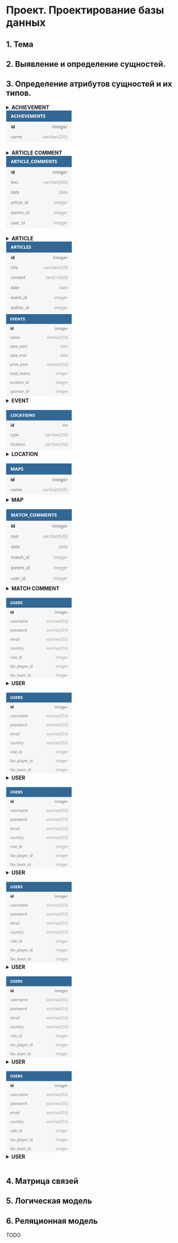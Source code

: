 # Проект. Проектирование базы данных

## 1. Тема

## 2. Выявление и определение сущностей.

## 3. Определение атрибутов сущностей и их типов.

<details>
<summary> <b>ACHIEVEMENT</b> </summary>

   ```dbml
Table ACHIEVEMENTS {
    id integer [pk, increment]
    name varchar(255) [not null]
}
   ```
</details>
<img src="entities/achievements.png" width="180">
<br>
<br>

<details>
<summary> <b>ARTICLE COMMENT</b> </summary>

   ```dbml
Table ARTICLE_COMMENTS {
    id integer [pk, increment]
    text varchar(500) [not null]
    date date [not null]
    article_id integer [not null]
    parent_id integer [null]
    user_id integer [not null]
}
   ```
</details>
<img src="entities/article_comments.png" width="180">
<br>
<br>

<details>
<summary> <b>ARTICLE</b> </summary>

   ```dbml
Table ARTICLES {
    id integer [pk, increment]
    title varchar(255) [not null]
    content text(15000) [not null]
    date date [not null]
     event_id integer [null]
    author_id integer [not null]
}
   ```
</details>
<img src="entities/articles.png" width="180">
<br>

<img src="entities/events.png" width="180">
<details>
<summary> <b>EVENT</b> </summary>

   ```dbml
Table EVENTS {
    id integer [pk, increment]
    name varchar(255) [not null]
    date_start date [not null]
    date_end date [not null]
    prize_pool varchar(255) [not null]
    total_teams integer [not null]
    location_id integer [not null]
    sponsor_id integer [not null]
}
   ```
</details>
<br>

<img src="entities/locations.png" width="180">
<details>
<summary> <b>LOCATION</b> </summary>

   ```dbml
Table LOCATIONS {
    id int [pk, increment]
    type varchar(255) [not null]
    location varchar(255) [not null]
}
   ```
</details>
<br>

<img src="entities/maps.png" width="180">
<details>
<summary> <b>MAP</b> </summary>

   ```dbml
Table MAPS {
    id integer [pk, increment]
    name varchar(255) [unique, not null]
}
   ```
</details>
<br>

<img src="entities/match_comments.png" width="180">
<details>
<summary> <b>MATCH COMMENT</b> </summary>

   ```dbml
Table MATCH_COMMENTS {
    id integer [pk, increment]
    text varchar(500) [not null]
    date date [not null]
    match_id integer [not null]
    parent_id integer [null]
    user_id integer [not null]
}
   ```
</details>
<br>

<img src="entities/users.png" width="180">
<details>
<summary> <b>USER</b> </summary>

   ```dbml
Table USERS {
    id integer [pk, increment]
    username varchar(255) [unique, not null]
    password varchar(255) [not null]
    email varchar(255) [not null]
    country varchar(255) [null]
    role_id integer [not null]
    fav_player_id integer [null]
    fav_team_id integer [null]
}
   ```
</details>
<br>

<img src="entities/users.png" width="180">
<details>
<summary> <b>USER</b> </summary>

   ```dbml
Table USERS {
    id integer [pk, increment]
    username varchar(255) [unique, not null]
    password varchar(255) [not null]
    email varchar(255) [not null]
    country varchar(255) [null]
    role_id integer [not null]
    fav_player_id integer [null]
    fav_team_id integer [null]
}
   ```
</details>
<br>

<img src="entities/users.png" width="180">
<details>
<summary> <b>USER</b> </summary>

   ```dbml
Table USERS {
    id integer [pk, increment]
    username varchar(255) [unique, not null]
    password varchar(255) [not null]
    email varchar(255) [not null]
    country varchar(255) [null]
    role_id integer [not null]
    fav_player_id integer [null]
    fav_team_id integer [null]
}
   ```
</details>
<br>

<img src="entities/users.png" width="180">
<details>
<summary> <b>USER</b> </summary>

   ```dbml
Table USERS {
    id integer [pk, increment]
    username varchar(255) [unique, not null]
    password varchar(255) [not null]
    email varchar(255) [not null]
    country varchar(255) [null]
    role_id integer [not null]
    fav_player_id integer [null]
    fav_team_id integer [null]
}
   ```
</details>
<br>

<img src="entities/users.png" width="180">
<details>
<summary> <b>USER</b> </summary>

   ```dbml
Table USERS {
    id integer [pk, increment]
    username varchar(255) [unique, not null]
    password varchar(255) [not null]
    email varchar(255) [not null]
    country varchar(255) [null]
    role_id integer [not null]
    fav_player_id integer [null]
    fav_team_id integer [null]
}
   ```
</details>
<br>

<img src="entities/users.png" width="180">
<details>
<summary> <b>USER</b> </summary>

   ```dbml
Table USERS {
    id integer [pk, increment]
    username varchar(255) [unique, not null]
    password varchar(255) [not null]
    email varchar(255) [not null]
    country varchar(255) [null]
    role_id integer [not null]
    fav_player_id integer [null]
    fav_team_id integer [null]
}
   ```
</details>
<br>


## 4. Матрица связей

## 5. Логическая модель

## 6. Реляционная модель

TODO

